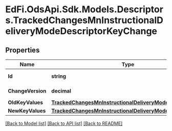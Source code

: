 # EdFi.OdsApi.Sdk.Models.Descriptors.TrackedChangesMnInstructionalDeliveryModeDescriptorKeyChange

## Properties

Name | Type | Description | Notes
------------ | ------------- | ------------- | -------------
**Id** | **string** | Resource identifier | [optional] 
**ChangeVersion** | **decimal** | Change version | [optional] 
**OldKeyValues** | [**TrackedChangesMnInstructionalDeliveryModeDescriptorKey**](TrackedChangesMnInstructionalDeliveryModeDescriptorKey.md) |  | [optional] 
**NewKeyValues** | [**TrackedChangesMnInstructionalDeliveryModeDescriptorKey**](TrackedChangesMnInstructionalDeliveryModeDescriptorKey.md) |  | [optional] 

[[Back to Model list]](../README.md#documentation-for-models) [[Back to API list]](../README.md#documentation-for-api-endpoints) [[Back to README]](../README.md)

